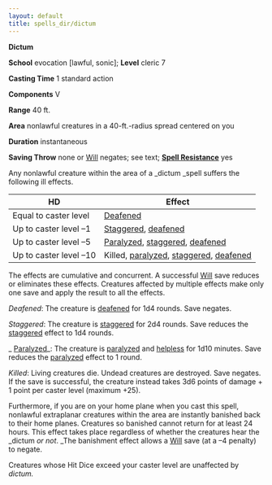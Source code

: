 ```yaml
---
layout: default
title: spells_dir/dictum
---
```

 **Dictum**

**School** evocation [lawful, sonic]; **Level** cleric 7

**Casting Time** 1 standard action

**Components** V

**Range** 40 ft.

**Area** nonlawful creatures in a 40-ft.-radius spread centered on you

**Duration** instantaneous

**Saving Throw** none or [Will](../../combat#_will) negates; see text; **[Spell Resistance](../../glossary#_spell-resistance)** yes

Any nonlawful creature within the area of a _dictum _spell suffers the following ill effects.

| HD | Effect |
| --- | --- |
| Equal to caster level | [Deafened](../../glossary#_deafened) |
| Up to caster level –1 | [Staggered](../../glossary#_staggered), [deafened](../../glossary#_deafened) |
| Up to caster level –5 | [Paralyzed](../../glossary#_paralyzed), [staggered](../../glossary#_staggered), [deafened](../../glossary#_deafened) |
| Up to caster level –10 | Killed, [paralyzed](../../glossary#_paralyzed), [staggered](../../glossary#_staggered), [deafened](../../glossary#_deafened) |

The effects are cumulative and concurrent. A successful [Will](../../combat#_will) save reduces or eliminates these effects. Creatures affected by multiple effects make only one save and apply the result to all the effects.

_Deafened_: The creature is [deafened](../../glossary#_deafened) for 1d4 rounds. Save negates.

_Staggered_: The creature is [staggered](../../glossary#_staggered) for 2d4 rounds. Save reduces the [staggered](../../glossary#_staggered) effect to 1d4 rounds.

_ [Paralyzed](../../glossary#_paralyzed)_: The creature is [paralyzed](../../glossary#_paralyzed) and [helpless](../../glossary#_helpless) for 1d10 minutes. Save reduces the [paralyzed](../../glossary#_paralyzed) effect to 1 round.

_Killed_: Living creatures die. Undead creatures are destroyed. Save negates. If the save is successful, the creature instead takes 3d6 points of damage + 1 point per caster level (maximum +25).

Furthermore, if you are on your home plane when you cast this spell, nonlawful extraplanar creatures within the area are instantly banished back to their home planes. Creatures so banished cannot return for at least 24 hours. This effect takes place regardless of whether the creatures hear the _dictum _or not_. _The banishment effect allows a [Will](../../combat#_will) save (at a –4 penalty) to negate.

Creatures whose Hit Dice exceed your caster level are unaffected by _dictum._

